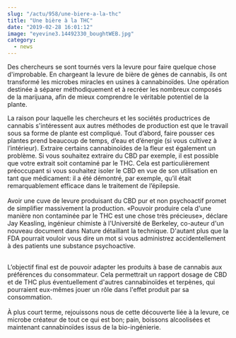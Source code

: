 ```yaml
--- 
slug: "/actu/958/une-biere-a-la-thc"
title: "Une bière à la THC"
date: "2019-02-28 16:01:12"
image: "eyevine3.14492330_boughtWEB.jpg"
category:
  - news
---
```

<p>Des chercheurs se sont tournés vers la levure pour faire quelque chose d'improbable. En chargeant la levure de bière de gènes de cannabis, ils ont transformé les microbes miracles en usines à cannabinoïdes. Une opération destinée à séparer méthodiquement et à recréer les nombreux composés de la marijuana, afin de mieux comprendre le véritable potentiel de la plante.</p>

<p>La raison pour laquelle les chercheurs et les sociétés productrices de cannabis s'intéressent aux autres méthodes de production est que le travail sous sa forme de plante est compliqué. Tout d’abord, faire pousser ces plantes prend beaucoup de temps, d’eau et d’énergie (si vous cultivez à l’intérieur). Extraire certains cannabinoïdes de la fleur est également un problème. Si vous souhaitez extraire du CBD par exemple, il est possible que votre extrait soit contaminé par le THC. Cela est particulièrement préoccupant si vous souhaitez isoler le CBD en vue de son utilisation en tant que médicament: il a été démontré, par exemple, qu’il était remarquablement efficace dans le traitement de l’épilepsie.<br />
<br />
Avoir une cuve de levure produisant du CBD pur et non psychoactif promet de simplifier massivement la production. «Pouvoir produire cela d'une manière non contaminée par le THC est une chose très précieuse», déclare Jay Keasling, ingénieur chimiste à l'Université de Berkeley, co-auteur d'un nouveau document dans Nature détaillant la technique. D'autant plus que la FDA pourrait vouloir vous dire un mot si vous administrez accidentellement à des patients une substance psychoactive.</p>

<p><br />
L’objectif final est de pouvoir adapter les produits à base de cannabis aux préférences du consommateur. Cela permettrait un rapport dosage de CBD et de THC plus éventuellement d'autres cannabinoïdes et terpènes, qui pourraient eux-mêmes jouer un rôle dans l'effet produit par sa consommation.<br />
<br />
À plus court terme, rejouissons nous de cette découverte liée à la levure, ce microbe créateur de tout ce qui est bon; pain, boissons alcoolisées et maintenant cannabinoïdes issus de la bio-ingénierie.</p>

<p> </p>

<p> </p>

<p> </p>